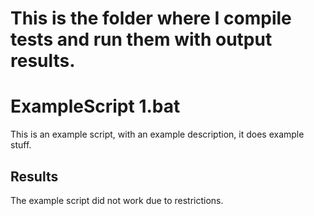 # This is the folder where I compile tests and run them with output results.


# ExampleScript 1.bat
This is an example script, with an example description, it does example stuff.

## Results
The example script did not work due to restrictions.
